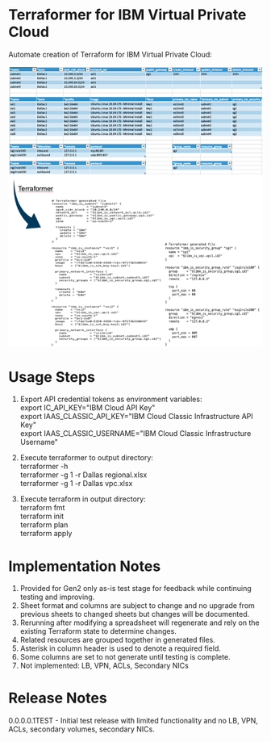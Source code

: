 # Terraformer for IBM Virtual Private Cloud

Automate creation of Terraform for IBM Virtual Private Cloud:

![TerraformerExample](/images/terraformerexample.png)

# Usage Steps

1. Export API credential tokens as environment variables:\
export IC_API_KEY="IBM Cloud API Key"\
export IAAS_CLASSIC_API_KEY="IBM Cloud Classic Infrastructure API Key"\
export IAAS_CLASSIC_USERNAME="IBM Cloud Classic Infrastructure Username"

2. Execute terraformer to output directory:\
terraformer -h\
terraformer -g 1 -r Dallas regional.xlsx\
terraformer -g 1 -r Dallas vpc.xlsx

3. Execute terraform in output directory:\
terraform fmt\
terraform init\
terraform plan\
terraform apply
 
# Implementation Notes

1. Provided for Gen2 only as-is test stage for feedback while continuing testing and improving.
2. Sheet format and columns are subject to change and no upgrade from previous sheets to changed sheets but changes will be documented.
3. Rerunning after modifying a spreadsheet will regenerate and rely on the existing Terraform state to determine changes.
4. Related resources are grouped together in generated files.
5. Asterisk in column header is used to denote a required field.
6. Some columns are set to not generate until testing is complete.
7. Not implemented:  LB, VPN, ACLs, Secondary NICs

# Release Notes

0.0.0.0.1TEST - Initial test release with limited functionality and no LB, VPN, ACLs, secondary volumes, secondary NICs.
